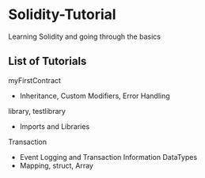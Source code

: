 # Solidity-Tutorial
Learning Solidity and going through the basics

## List of Tutorials 
myFirstContract
- Inheritance, Custom Modifiers, Error Handling

library, testlibrary
- Imports and Libraries

Transaction
- Event Logging and Transaction Information
DataTypes
- Mapping, struct, Array
